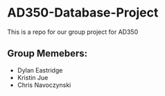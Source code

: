 # AD350-Database-Project
This is a repo for our group project for AD350 

## Group Memebers:
* Dylan Eastridge
* Kristin Jue
* Chris Navoczynski
